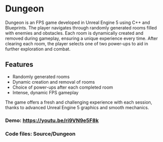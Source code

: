 # Dungeon

Dungeon is an FPS game developed in Unreal Engine 5 using C++ and Blueprints. The player navigates through randomly generated rooms filled with enemies and obstacles. Each room is dynamically created and removed during gameplay, ensuring a unique experience every time. After clearing each room, the player selects one of two power-ups to aid in further exploration and combat.

## Features
- Randomly generated rooms
- Dynamic creation and removal of rooms
- Choice of power-ups after each completed room
- Intense, dynamic FPS gameplay

The game offers a fresh and challenging experience with each session, thanks to advanced Unreal Engine 5 graphics and smooth mechanics.

### Demo: https://youtu.be/ri9VN9e5F8k
### Code files: Source/Dungeon
